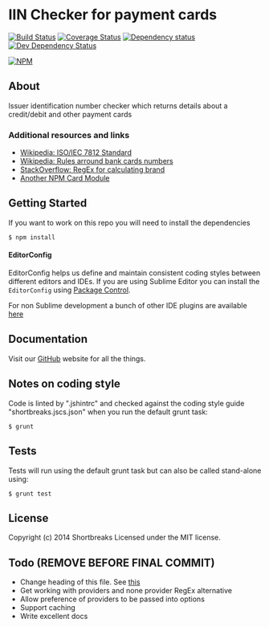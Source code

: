# IIN Checker for payment cards

[![Build Status](https://travis-ci.org/Shortbreaks/iinChecker.png)](https://travis-ci.org/Shortbreaks/iinChecker)
[![Coverage Status](https://coveralls.io/repos/Shortbreaks/iinChecker/badge.png?branch=master)](https://coveralls.io/r/Shortbreaks/iinChecker?branch=master)
[![Dependency status](https://david-dm.org/Shortbreaks/iinChecker/status.png)](https://david-dm.org/Shortbreaks/iinChecker#info=dependencies&view=table)
[![Dev Dependency Status](https://david-dm.org/Shortbreaks/iinChecker/dev-status.png)](https://david-dm.org/Shortbreaks/iinChecker#info=devDependencies&view=table)

[![NPM](https://nodei.co/npm/iin-checker.png)](https://nodei.co/npm/iin-checker/)

## About

Issuer identification number checker which returns details about a credit/debit and other payment cards

### Additional resources and links
- [Wikipedia: ISO/IEC 7812 Standard](http://en.wikipedia.org/wiki/ISO/IEC_7812)
- [Wikipedia: Rules arround bank cards numbers](http://en.wikipedia.org/wiki/Bank_card_number)
- [StackOverflow: RegEx for calculating brand](http://stackoverflow.com/questions/72768/how-do-you-detect-credit-card-type-based-on-number)
- [Another NPM Card Module](https://github.com/observing/creditcard)

## Getting Started

If you want to work on this repo you will need to install the dependencies
```
$ npm install
```

#### EditorConfig

EditorConfig helps us define and maintain consistent coding styles between different editors and IDEs.  If you are using Sublime Editor you can install the `EditorConfig` using [Package Control](https://sublime.wbond.net).

For non Sublime development a bunch of other IDE plugins are available [here](http://editorconfig.org/#download)

## Documentation

Visit our [GitHub](https://github.com/Shortbreaks) website for all the things.

## Notes on coding style

Code is linted by ".jshintrc" and checked against the coding style guide "shortbreaks.jscs.json" when you run the default grunt task:
```
$ grunt
```

## Tests

Tests will run using the default grunt task but can also be called stand-alone using:
```
$ grunt test
```

## License
Copyright (c) 2014 Shortbreaks
Licensed under the MIT license.

## Todo (REMOVE BEFORE FINAL COMMIT)
- Change heading of this file. See [this](https://github.com/mikeal/request)
- Get working with providers and none provider RegEx alternative
- Allow preference of providers to be passed into options
- Support caching
- Write excellent docs

